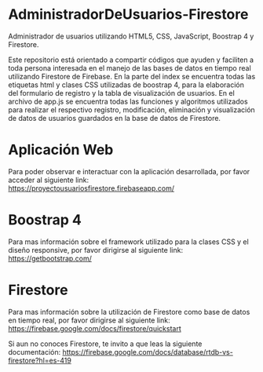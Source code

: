 # AdministradorDeUsuarios-Firestore
Administrador de usuarios utilizando HTML5, CSS, JavaScript, Boostrap 4 y Firestore.

Este repositorio está orientado a compartir códigos que ayuden y faciliten a toda persona interesada en el manejo de las bases de datos en tiempo real utilizando Firestore de Firebase. En la parte del index se encuentra todas las etiquetas html y clases CSS utilizadas de boostrap 4, para la elaboración del formulario de registro y la tabla de visualización de usuarios. En el archivo de app.js se encuentra todas las funciones y algoritmos utilizados para realizar el respectivo registro, modificación, eliminación y visualización de datos de usuarios guardados en la base de datos de Firestore.

# Aplicación Web
Para poder observar e interactuar con la aplicación desarrollada, por favor acceder al siguiente link:
https://proyectousuariosfirestore.firebaseapp.com/

# Boostrap 4
Para mas información sobre el framework utilizado para la clases CSS y el diseño responsive, por favor dirigirse al siguiente link: https://getbootstrap.com/

# Firestore
Para mas información sobre la utilización de Firestore como base de datos en tiempo real, por favor dirigirse al siguiente link: https://firebase.google.com/docs/firestore/quickstart

Si aun no conoces Firestore, te invito a que leas la siguiente documentación: https://firebase.google.com/docs/database/rtdb-vs-firestore?hl=es-419
